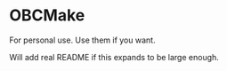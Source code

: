 # OBCMake

For personal use. Use them if you want.

Will add real README if this expands to be large enough.